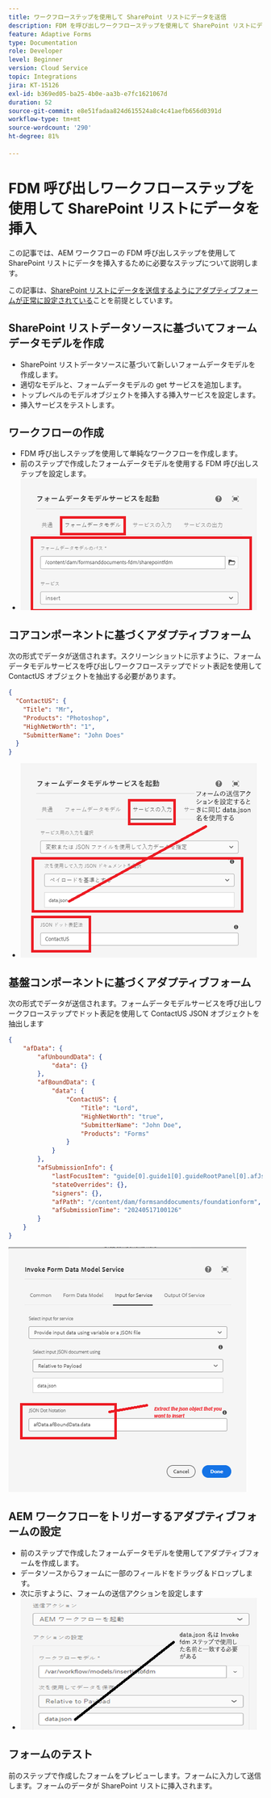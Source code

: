 ```yaml
---
title: ワークフローステップを使用して SharePoint リストにデータを送信
description: FDM を呼び出しワークフローステップを使用して SharePoint リストにデータを挿入
feature: Adaptive Forms
type: Documentation
role: Developer
level: Beginner
version: Cloud Service
topic: Integrations
jira: KT-15126
exl-id: b369ed05-ba25-4b0e-aa3b-e7fc1621067d
duration: 52
source-git-commit: e8e51fadaa824d615524a8c4c41aefb656d0391d
workflow-type: tm+mt
source-wordcount: '290'
ht-degree: 81%

---
```


# FDM 呼び出しワークフローステップを使用して SharePoint リストにデータを挿入


この記事では、AEM ワークフローの FDM 呼び出しステップを使用して SharePoint リストにデータを挿入するために必要なステップについて説明します。

この記事は、[SharePoint リストにデータを送信するようにアダプティブフォームが正常に設定されている](https://experienceleague.adobe.com/docs/experience-manager-cloud-service/content/forms/adaptive-forms-authoring/authoring-adaptive-forms-core-components/create-an-adaptive-form-on-forms-cs/configure-submit-actions-core-components.html?lang=ja#connect-af-sharepoint-list)ことを前提としています。


## SharePoint リストデータソースに基づいてフォームデータモデルを作成

* SharePoint リストデータソースに基づいて新しいフォームデータモデルを作成します。
* 適切なモデルと、フォームデータモデルの get サービスを追加します。
* トップレベルのモデルオブジェクトを挿入する挿入サービスを設定します。
* 挿入サービスをテストします。


## ワークフローの作成

* FDM 呼び出しステップを使用して単純なワークフローを作成します。
* 前のステップで作成したフォームデータモデルを使用する FDM 呼び出しステップを設定します。
* ![associate-fdm](assets/fdm-insert-1.png)

## コアコンポーネントに基づくアダプティブフォーム

次の形式でデータが送信されます。スクリーンショットに示すように、フォームデータモデルサービスを呼び出しワークフローステップでドット表記を使用して ContactUS オブジェクトを抽出する必要があります。

```json
{
  "ContactUS": {
    "Title": "Mr",
    "Products": "Photoshop",
    "HighNetWorth": "1",
    "SubmitterName": "John Does"
  }
}
```


* ![map-input-parameters](assets/fdm-insert-2.png)


## 基盤コンポーネントに基づくアダプティブフォーム

次の形式でデータが送信されます。フォームデータモデルサービスを呼び出しワークフローステップでドット表記を使用して ContactUS JSON オブジェクトを抽出します

```json
{
    "afData": {
        "afUnboundData": {
            "data": {}
        },
        "afBoundData": {
            "data": {
                "ContactUS": {
                    "Title": "Lord",
                    "HighNetWorth": "true",
                    "SubmitterName": "John Doe",
                    "Products": "Forms"
                }
            }
        },
        "afSubmissionInfo": {
            "lastFocusItem": "guide[0].guide1[0].guideRootPanel[0].afJsonSchemaRoot[0]",
            "stateOverrides": {},
            "signers": {},
            "afPath": "/content/dam/formsanddocuments/foundationform",
            "afSubmissionTime": "20240517100126"
        }
    }
}
```

![ 基盤ベースのフォーム ](assets/foundation-based-form.png)

## AEM ワークフローをトリガーするアダプティブフォームの設定

* 前のステップで作成したフォームデータモデルを使用してアダプティブフォームを作成します。
* データソースからフォームに一部のフィールドをドラッグ＆ドロップします。
* 次に示すように、フォームの送信アクションを設定します
* ![送信アクション](assets/configure-af.png)



## フォームのテスト

前のステップで作成したフォームをプレビューします。フォームに入力して送信します。フォームのデータが SharePoint リストに挿入されます。
